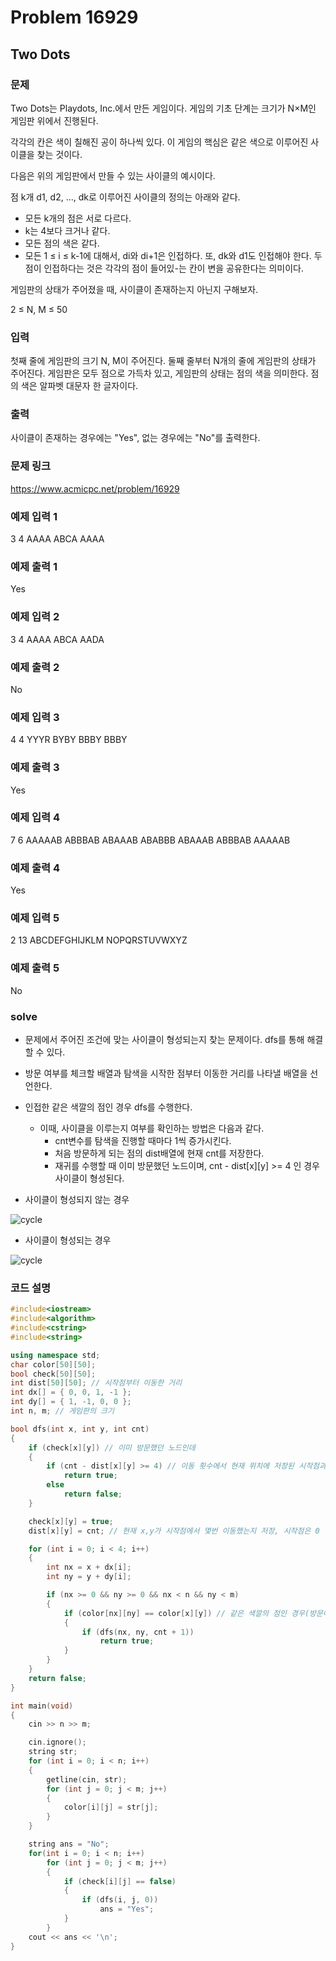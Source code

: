 # Problem 16929

## Two Dots

### 문제
Two Dots는 Playdots, Inc.에서 만든 게임이다. 게임의 기초 단계는 크기가 N×M인 게임판 위에서 진행된다.


각각의 칸은 색이 칠해진 공이 하나씩 있다. 이 게임의 핵심은 같은 색으로 이루어진 사이클을 찾는 것이다.

다음은 위의 게임판에서 만들 수 있는 사이클의 예시이다.


점 k개 d1, d2, ..., dk로 이루어진 사이클의 정의는 아래와 같다.

- 모든 k개의 점은 서로 다르다.
- k는 4보다 크거나 같다.
- 모든 점의 색은 같다.
- 모든 1 ≤ i ≤ k-1에 대해서, di와 di+1은 인접하다. 또, dk와 d1도 인접해야 한다. 두 점이 인접하다는 것은 각각의 점이 들어있-는 칸이 변을 공유한다는 의미이다.

게임판의 상태가 주어졌을 때, 사이클이 존재하는지 아닌지 구해보자.

2 ≤ N, M ≤ 50

### 입력
첫째 줄에 게임판의 크기 N, M이 주어진다. 둘째 줄부터 N개의 줄에 게임판의 상태가 주어진다. 게임판은 모두 점으로 가득차 있고, 게임판의 상태는 점의 색을 의미한다. 점의 색은 알파벳 대문자 한 글자이다.

### 출력
사이클이 존재하는 경우에는 "Yes", 없는 경우에는 "No"를 출력한다.

### 문제 링크
<https://www.acmicpc.net/problem/16929>

### 예제 입력 1
3 4
AAAA
ABCA
AAAA

### 예제 출력 1
Yes

### 예제 입력 2
3 4
AAAA
ABCA
AADA

### 예제 출력 2
No

### 예제 입력 3
4 4
YYYR
BYBY
BBBY
BBBY

### 예제 출력 3
Yes

### 예제 입력 4
7 6
AAAAAB
ABBBAB
ABAAAB
ABABBB
ABAAAB
ABBBAB
AAAAAB

### 예제 출력 4
Yes

### 예제 입력 5
2 13
ABCDEFGHIJKLM
NOPQRSTUVWXYZ

### 예제 출력 5
No

### solve
- 문제에서 주어진 조건에 맞는 사이클이 형성되는지 찾는 문제이다. dfs를 통해 해결할 수 있다.
- 방문 여부를 체크할 배열과 탐색을 시작한 점부터 이동한 거리를 나타낼 배열을 선언한다.

- 인접한 같은 색깔의 점인 경우 dfs를 수행한다.
	- 이때, 사이클을 이루는지 여부를 확인하는 방법은 다음과 같다.
		- cnt변수를 탐색을 진행할 때마다 1씩 증가시킨다.
		- 처음 방문하게 되는 점의 dist배열에 현재 cnt를 저장한다.
		- 재귀를 수행할 때 이미 방문했던 노드이며, cnt - dist[x][y] >= 4 인 경우 사이클이 형성된다.

- 사이클이 형성되지 않는 경우

![cycle](https://github.com/kyu9341/BOJ-Algorithm-Study/blob/master/pictures/cycle2.png)

- 사이클이 형성되는 경우

![cycle](https://github.com/kyu9341/BOJ-Algorithm-Study/blob/master/pictures/cycle1.png)




### 코드 설명
```C++
#include<iostream>
#include<algorithm>
#include<cstring>
#include<string>

using namespace std;
char color[50][50];
bool check[50][50];
int dist[50][50]; // 시작점부터 이동한 거리
int dx[] = { 0, 0, 1, -1 };
int dy[] = { 1, -1, 0, 0 };
int n, m; // 게임판의 크기

bool dfs(int x, int y, int cnt)
{
	if (check[x][y]) // 이미 방문했던 노드인데
	{
		if (cnt - dist[x][y] >= 4) // 이동 횟수에서 현재 위치에 저장된 시작점과의 거리 차가 4 이상 = 싸이클
			return true;
		else
			return false;
	}

	check[x][y] = true;
	dist[x][y] = cnt; // 현재 x,y가 시작점에서 몇번 이동했는지 저장, 시작점은 0

	for (int i = 0; i < 4; i++)
	{
		int nx = x + dx[i];
		int ny = y + dy[i];

		if (nx >= 0 && ny >= 0 && nx < n && ny < m)
		{
			if (color[nx][ny] == color[x][y]) // 같은 색깔의 점인 경우(방문여부는 관계x)
			{
				if (dfs(nx, ny, cnt + 1))
					return true;
			}
		}
	}
	return false;
}

int main(void)
{
	cin >> n >> m;

	cin.ignore();
	string str;
	for (int i = 0; i < n; i++)
	{
		getline(cin, str);
		for (int j = 0; j < m; j++)
		{
			color[i][j] = str[j];
		}
	}

	string ans = "No";
	for(int i = 0; i < n; i++)
		for (int j = 0; j < m; j++)
		{
			if (check[i][j] == false)
			{
				if (dfs(i, j, 0))
					ans = "Yes";
			}
		}
	cout << ans << '\n';
}

```
